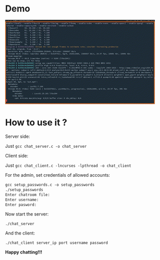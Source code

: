 # Demo

<img src="out.gif">

# How to use it ?

Server side:

Just `gcc chat_server.c -o chat_server`

Client side:

Just `gcc chat_client.c -lncurses -lpthread -o chat_client`

For the admin, set credentials of allowed accounts:

```
gcc setup_passwords.c -o setup_passwords
./setup_passwords
Enter chatroom file:
Enter username:
Enter pasword:
```

Now start the server:

```
./chat_server
```

And the client:

```
./chat_client server_ip port username password 
```

**Happy chatting!!!**


